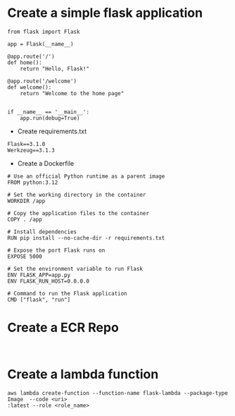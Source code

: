 # Create a simple flask application

```
from flask import Flask

app = Flask(__name__)

@app.route('/')
def home():
    return "Hello, Flask!"

@app.route('/welcome')
def welcome():
    return "Welcome to the home page"


if __name__ == '__main__':
    app.run(debug=True)

```
-  Create requirements.txt

```
Flask==3.1.0
Werkzeug==3.1.3

```

- Create a Dockerfile

```
# Use an official Python runtime as a parent image
FROM python:3.12

# Set the working directory in the container
WORKDIR /app

# Copy the application files to the container
COPY . /app

# Install dependencies
RUN pip install --no-cache-dir -r requirements.txt

# Expose the port Flask runs on
EXPOSE 5000

# Set the environment variable to run Flask
ENV FLASK_APP=app.py
ENV FLASK_RUN_HOST=0.0.0.0

# Command to run the Flask application
CMD ["flask", "run"]

```
# Create a ECR Repo

```


```

# Create a lambda function

```
aws lambda create-function --function-name flask-lambda --package-type Image  --code <uri>
:latest --role <role_name>

```
